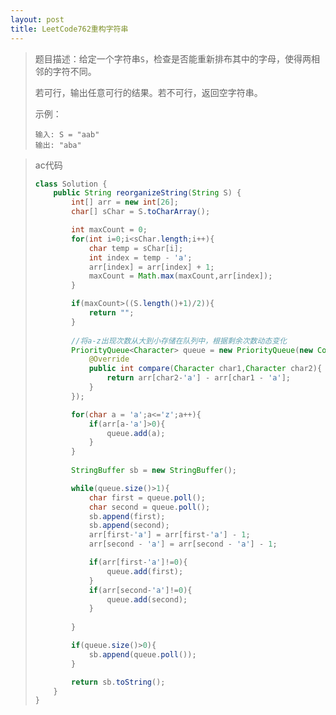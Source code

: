```yaml
---
layout: post
title: LeetCode762重构字符串
---
```


> 题目描述：给定一个字符串`S`，检查是否能重新排布其中的字母，使得两相邻的字符不同。
>
> 若可行，输出任意可行的结果。若不可行，返回空字符串。
>
> 示例：
>
> ```
> 输入: S = "aab"
> 输出: "aba"
> ```

> ac代码
>
> ```java
> class Solution {
>     public String reorganizeString(String S) {
>         int[] arr = new int[26];
>         char[] sChar = S.toCharArray();
> 
>         int maxCount = 0;
>         for(int i=0;i<sChar.length;i++){
>             char temp = sChar[i];
>             int index = temp - 'a';
>             arr[index] = arr[index] + 1;
>             maxCount = Math.max(maxCount,arr[index]);
>         }
> 
>         if(maxCount>((S.length()+1)/2)){
>             return "";
>         }
> 		
>         //将a-z出现次数从大到小存储在队列中，根据剩余次数动态变化
>         PriorityQueue<Character> queue = new PriorityQueue(new Comparator<Character>(){
>             @Override
>             public int compare(Character char1,Character char2){
>                 return arr[char2-'a'] - arr[char1 - 'a'];
>             }
>         });
> 
>         for(char a = 'a';a<='z';a++){
>             if(arr[a-'a']>0){
>                 queue.add(a);
>             }
>         }
>         
>         StringBuffer sb = new StringBuffer();
> 
>         while(queue.size()>1){
>             char first = queue.poll();
>             char second = queue.poll();
>             sb.append(first);
>             sb.append(second);
>             arr[first-'a'] = arr[first-'a'] - 1;
>             arr[second - 'a'] = arr[second - 'a'] - 1;
> 
>             if(arr[first-'a']!=0){
>                 queue.add(first);
>             }
>             if(arr[second-'a']!=0){
>                 queue.add(second);
>             }
>             
>         }
> 
>         if(queue.size()>0){
>             sb.append(queue.poll());
>         }
> 
>         return sb.toString();
>     }
> }
> ```

